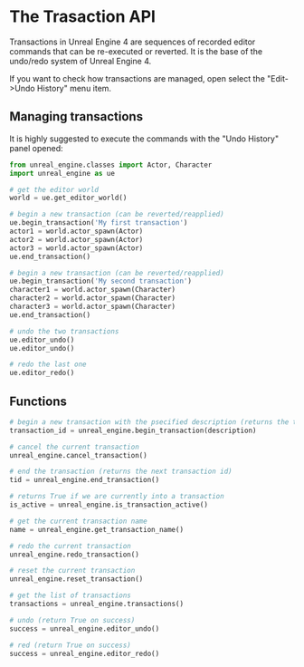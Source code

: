The Trasaction API
=

Transactions in Unreal Engine 4 are sequences of recorded editor commands that can be re-executed or reverted. It is the base of the undo/redo system of Unreal Engine 4. 

If you want to check how transactions are managed, open select the  "Edit->Undo History" menu item.

Managing transactions
-

It is highly suggested to execute the commands with the "Undo History" panel opened:

```python
from unreal_engine.classes import Actor, Character
import unreal_engine as ue

# get the editor world
world = ue.get_editor_world()

# begin a new transaction (can be reverted/reapplied)
ue.begin_transaction('My first transaction')
actor1 = world.actor_spawn(Actor)
actor2 = world.actor_spawn(Actor)
actor3 = world.actor_spawn(Actor)
ue.end_transaction()

# begin a new transaction (can be reverted/reapplied)
ue.begin_transaction('My second transaction')
character1 = world.actor_spawn(Character)
character2 = world.actor_spawn(Character)
character3 = world.actor_spawn(Character)
ue.end_transaction()

# undo the two transactions
ue.editor_undo()
ue.editor_undo()

# redo the last one
ue.editor_redo()
```

Functions
-

```python
# begin a new transaction with the psecified description (returns the transaction id)
transaction_id = unreal_engine.begin_transaction(description)

# cancel the current transaction
unreal_engine.cancel_transaction()

# end the transaction (returns the next transaction id)
tid = unreal_engine.end_transaction()

# returns True if we are currently into a transaction
is_active = unreal_engine.is_transaction_active()

# get the current transaction name
name = unreal_engine.get_transaction_name()

# redo the current transaction
unreal_engine.redo_transaction()

# reset the current transaction
unreal_engine.reset_transaction()

# get the list of transactions
transactions = unreal_engine.transactions()

# undo (return True on success)
success = unreal_engine.editor_undo()

# red (return True on success)
success = unreal_engine.editor_redo()
```

